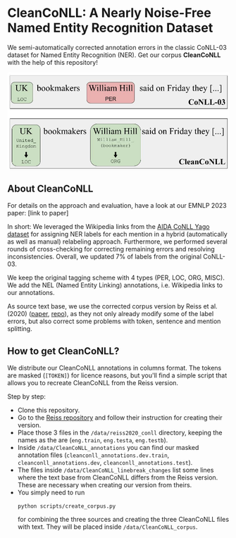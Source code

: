 # CleanCoNLL: A Nearly Noise-Free Named Entity Recognition Dataset

We semi-automatically corrected annotation errors in the classic CoNLL-03 dataset for Named Entity Recognition (NER). Get our corpus **CleanCoNLL** with the help of this repository!

<img src="data/CleanCoNLL_example_sentence.jpg" width="700">


## About CleanCoNLL
For details on the approach and evaluation, have a look at our EMNLP 2023 paper:
[link to paper]

In short: We leveraged the Wikipedia links from the [AIDA CoNLL Yago dataset](https://www.mpi-inf.mpg.de/departments/databases-and-information-systems/research/ambiverse-nlu/aida/downloads) for assigning NER labels for each mention in a hybrid (automatically as well as manual) relabeling approach. Furthermore, we performed several rounds of cross-checking for correcting remaining errors and resolving inconsistencies.
Overall, we updated 7\% of labels from the original CoNLL-03.

We keep the original tagging scheme with 4 types (PER, LOC, ORG, MISC). We add the NEL (Named Entity Linking) annotations, i.e. Wikipedia links to our annotations.

As source text base, we use the corrected corpus version by Reiss et al. (2020) ([paper](https://aclanthology.org/2020.conll-1.16/), [repo](https://github.com/CODAIT/Identifying-Incorrect-Labels-In-CoNLL-2003)), as they not only already modify some of the label errors, but also correct some problems with token, sentence and mention splitting. 

## How to get CleanCoNLL?
We distribute our CleanCoNLL annotations in columns format. The tokens are masked (`[TOKEN]`) for licence reasons, but you'll find a simple script that allows you to recreate CleanCoNLL from the Reiss version.

Step by step:
* Clone this repository.
* Go to the [Reiss repository](https://github.com/CODAIT/Identifying-Incorrect-Labels-In-CoNLL-2003) and follow their instruction for creating their version.
* Place those 3 files in the `/data/reiss2020_conll` directory, keeping the names as the are (`eng.train`, `eng.testa`, `eng.testb`).
* Inside `/data/CleanCoNLL_annotations` you can find our masked annotation files (`cleanconll_annotations.dev.train`, `cleanconll_annotations.dev`, `cleanconll_annotations.test`).
 * The files inside `/data/CleanCoNLL_linebreak_changes` list some lines where the text base from CleanCoNLL differs from the Reiss version. These are necessary when creating our version from theirs. 
* You simply need to run
  ```
  python scripts/create_corpus.py
  ```
  for combining the three sources and creating the three CleanCoNLL files with text. They will be placed inside `/data/CleanCoNLL_corpus`.

